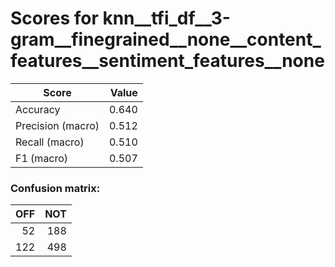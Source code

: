 # Scores for knn__tfi_df__3-gram__finegrained__none__content_features__sentiment_features__none
|      Score      |Value|
|-----------------|----:|
|Accuracy         |0.640|
|Precision (macro)|0.512|
|Recall (macro)   |0.510|
|F1 (macro)       |0.507|

### Confusion matrix:
|OFF|NOT|
|--:|--:|
| 52|188|
|122|498|
